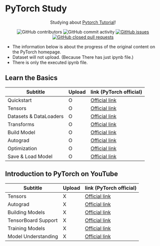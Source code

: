 # PyTorch Study
<div align="center">


Studying about [Pytorch Tutorial](https://pytorch.org/tutorials/)!<br>


![GitHub contributors](https://img.shields.io/github/contributors/Woni0204/PyTorchStudy)
![GitHub commit activity](https://img.shields.io/github/commit-activity/m/Woni0204/PyTorchStudy)
[![GitHub issues](https://img.shields.io/github/issues/Woni0204/PyTorchStudy?color=%232da44e)](https://github.com/Woni0204/PyTorchStudy/issues)
[![GitHub closed pull requests](https://img.shields.io/github/issues-pr-closed/Woni0204/PyTorchStudy?color=%238250df)](https://github.com/Woni0204/PyTorchStudy/pulls)


</div>

* The information below is about the progress of the original content on the PyTorch homepage.
* Dataset will not upload. (Because There has just ipynb file.)
* There is only the executed ipynb file.

## Learn the Basics
| Subtitle | Upload | link (PyTorch official) |
| ------- | --- | ------ |
| Quickstart | O | [Official link](https://pytorch.org/tutorials/beginner/basics/quickstart_tutorial.html) |
| Tensors | O | [Official link](https://pytorch.org/tutorials/beginner/basics/tensorqs_tutorial.html) |
| Datasets & DataLoaders | O | [Official link](https://pytorch.org/tutorials/beginner/basics/data_tutorial.html) |
| Transforms | O | [Official link](https://pytorch.org/tutorials/beginner/basics/transforms_tutorial.html) |
| Build Model | O | [Official link](https://pytorch.org/tutorials/beginner/basics/buildmodel_tutorial.html) |
| Autograd | O | [Official link](https://pytorch.org/tutorials/beginner/basics/autogradqs_tutorial.html) |
| Optimization | O | [Official link](https://pytorch.org/tutorials/beginner/basics/optimization_tutorial.html) |
| Save & Load Model | O | [Official link](https://pytorch.org/tutorials/beginner/basics/saveloadrun_tutorial.html) |

## Introduction to PyTorch on YouTube
| Subtitle | Upload | link (PyTorch official) |
| ------- | --- | ------ |
| Tensors | X | [Official link](https://pytorch.org/tutorials/beginner/introyt/tensors_deeper_tutorial.html) |
| Autograd | X | [Official link](https://pytorch.org/tutorials/beginner/introyt/autogradyt_tutorial.html) |
| Building Models | X | [Official link](https://pytorch.org/tutorials/beginner/introyt/modelsyt_tutorial.html) |
| TensorBoard Support | X | [Official link](https://pytorch.org/tutorials/beginner/introyt/tensorboardyt_tutorial.html) |
| Training Models | X | [Official link](https://pytorch.org/tutorials/beginner/introyt/trainingyt.html) |
| Model Understanding | X | [Official link](https://pytorch.org/tutorials/beginner/introyt/captumyt.html) |
